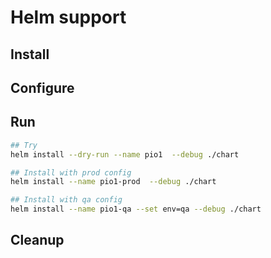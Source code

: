 # Helm support

## Install

## Configure

## Run
```bash
## Try
helm install --dry-run --name pio1  --debug ./chart

## Install with prod config
helm install --name pio1-prod  --debug ./chart

## Install with qa config
helm install --name pio1-qa --set env=qa --debug ./chart
```

## Cleanup
